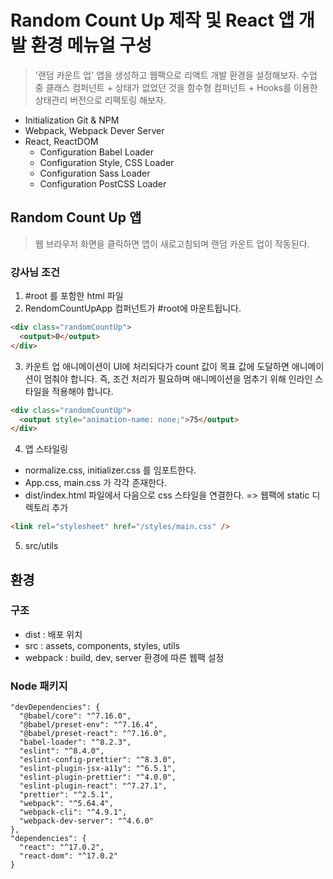 # Random Count Up 제작 및 React 앱 개발 환경 메뉴얼 구성

> '랜덤 카운트 업' 앱을 생성하고 웹팩으로 리액트 개발 환경을 설정해보자.
> 수업 중 클래스 컴퍼넌트 + 상태가 없었던 것을 함수형 컴퍼넌트 + Hooks를 이용한 상태관리 버전으로 리팩토링 해보자.

- Initialization Git & NPM
- Webpack, Webpack Dever Server
- React, ReactDOM
  - Configuration Babel Loader
  - Configuration Style, CSS Loader
  - Configuration Sass Loader
  - Configuration PostCSS Loader

## Random Count Up 앱

> 웹 브라우저 화면을 클릭하면 앱이 새로고침되며 랜덤 카운트 업이 작동된다.

### 강사님 조건

1. #root 를 포함한 html 파일
2. RendomCountUpApp 컴퍼넌트가 #root에 마운트됩니다.

```html
<div class="randomCountUp">
  <output>0</output>
</div>
```

3. 카운트 업 애니메이션이 UI에 처리되다가 count 값이 목표 값에 도달하면 애니메이션이 멈춰야 합니다. 즉, 조건 처리가 필요하며 애니메이션을 멈추기 위해 인라인 스타일을 적용해야 합니다.

```html
<div class="randomCountUp">
  <output style="animation-name: none;">75</output>
</div>
```

4. 앱 스타일링

- normalize.css, initializer.css 를 임포트한다.
- App.css, main.css 가 각각 존재한다.
- dist/index.html 파일에서 다음으로 css 스타일을 연결한다. => 웹팩에 static 디렉토리 추가

```html
<link rel="stylesheet" href="/styles/main.css" />
```

5. src/utils

## 환경

### 구조

- dist : 배포 위치
- src : assets, components, styles, utils
- webpack : build, dev, server 환경에 따른 웹팩 설정

### Node 패키지

```
"devDependencies": {
  "@babel/core": "^7.16.0",
  "@babel/preset-env": "^7.16.4",
  "@babel/preset-react": "^7.16.0",
  "babel-loader": "^8.2.3",
  "eslint": "^8.4.0",
  "eslint-config-prettier": "^8.3.0",
  "eslint-plugin-jsx-a11y": "^6.5.1",
  "eslint-plugin-prettier": "^4.0.0",
  "eslint-plugin-react": "^7.27.1",
  "prettier": "^2.5.1",
  "webpack": "^5.64.4",
  "webpack-cli": "^4.9.1",
  "webpack-dev-server": "^4.6.0"
},
"dependencies": {
  "react": "^17.0.2",
  "react-dom": "^17.0.2"
}
```
